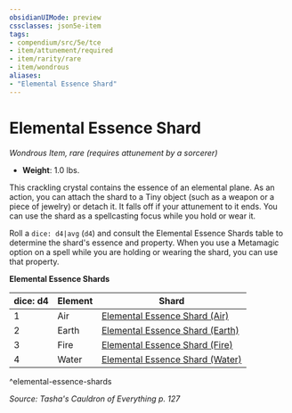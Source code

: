```yaml
---
obsidianUIMode: preview
cssclasses: json5e-item
tags:
- compendium/src/5e/tce
- item/attunement/required
- item/rarity/rare
- item/wondrous
aliases: 
- "Elemental Essence Shard"
---
```

# Elemental Essence Shard
*Wondrous Item, rare (requires attunement by a sorcerer)*  

- **Weight**: 1.0 lbs.

This crackling crystal contains the essence of an elemental plane. As an action, you can attach the shard to a Tiny object (such as a weapon or a piece of jewelry) or detach it. It falls off if your attunement to it ends. You can use the shard as a spellcasting focus while you hold or wear it.

Roll a `dice: d4|avg` (`d4`) and consult the Elemental Essence Shards table to determine the shard's essence and property. When you use a Metamagic option on a spell while you are holding or wearing the shard, you can use that property.

**Elemental Essence Shards**

| dice: d4 | Element | Shard |
|----------|---------|-------|
| 1 | Air | [Elemental Essence Shard (Air)](4-Resources/Compendium/items/elemental-essence-shard-air-tce.md) |
| 2 | Earth | [Elemental Essence Shard (Earth)](4-Resources/Compendium/items/elemental-essence-shard-earth-tce.md) |
| 3 | Fire | [Elemental Essence Shard (Fire)](4-Resources/Compendium/items/elemental-essence-shard-fire-tce.md) |
| 4 | Water | [Elemental Essence Shard (Water)](4-Resources/Compendium/items/elemental-essence-shard-water-tce.md) |
^elemental-essence-shards

*Source: Tasha's Cauldron of Everything p. 127*